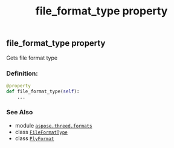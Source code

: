 ﻿---
title: file_format_type property
second_title: Aspose.3D for Python via .NET API References
description: 
type: docs
weight: 650
url: /python-net/aspose.threed.formats/plyformat/file_format_type/
is_root: false
---

## file_format_type property


Gets file format type
### Definition:
```python
@property
def file_format_type(self):
    ...
```

### See Also
* module [`aspose.threed.formats`](../../)
* class [`FileFormatType`](/3d/python-net/aspose.threed/fileformattype)
* class [`PlyFormat`](/3d/python-net/aspose.threed.formats/plyformat)
